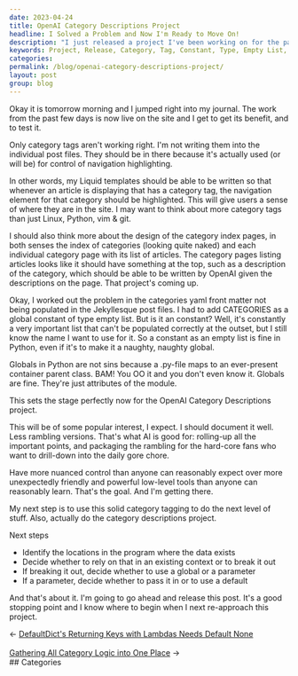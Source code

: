 ```yaml
---
date: 2023-04-24
title: OpenAI Category Descriptions Project
headline: I Solved a Problem and Now I'm Ready to Move On!
description: "I just released a project I've been working on for the past few days. After overcoming an issue with category tags, I'm now ready to move onto the next step: identifying data locations, deciding whether to rely on them in an existing context or break them out, and creating a parameter. Read my blog post to find out more!"
keywords: Project, Release, Category, Tag, Constant, Type, Empty List, Identifying, Location, Program, Data, Existing Context, Break, Parameter
categories: 
permalink: /blog/openai-category-descriptions-project/
layout: post
group: blog
---
```



Okay it is tomorrow morning and I jumped right into my journal. The work from
the past few days is now live on the site and I get to get its benefit, and to
test it. 

Only category tags aren't working right. I'm not writing them into the
individual post files. They should be in there because it's actually used (or
will be) for control of navigation highlighting.

In other words, my Liquid templates should be able to be written so that
whenever an article is displaying that has a category tag, the navigation
element for that category should be highlighted. This will give users a sense
of where they are in the site. I may want to think about more category tags
than just Linux, Python, vim & git. 

I should also think more about the design of the category index pages, in both
senses the index of categories (looking quite naked) and each individual
category page with its list of articles. The category pages listing articles
looks like it should have something at the top, such as a description of the
category, which should be able to be written by OpenAI given the descriptions
on the page. That project's coming up.

Okay, I worked out the problem in the categories yaml front matter not being
populated in the Jekyllesque post files. I had to add CATEGORIES as a global
constant of type empty list. But is it an constant? Well, it's constantly a
very important list that can't be populated correctly at the outset, but I
still know the name I want to use for it. So a constant as an empty list is
fine in Python, even if it's to make it a naughty, naughty global.

Globals in Python are not sins because a .py-file maps to an ever-present
container parent class. BAM! You OO it and you don't even know it. Globals are
fine. They're just attributes of the module.

This sets the stage perfectly now for the OpenAI Category Descriptions project.

This will be of some popular interest, I expect. I should document it well.
Less rambling versions. That's what AI is good for: rolling-up all the
important points, and packaging the rambling for the hard-core fans who want to
drill-down into the daily gore chore.

Have more nuanced control than anyone can reasonably expect over more
unexpectedly friendly and powerful low-level tools than anyone can reasonably
learn. That's the goal. And I'm getting there.

My next step is to use this solid category tagging to do the next level of
stuff. Also, actually do the category descriptions project.

Next steps

- Identify the locations in the program where the data exists
- Decide whether to rely on that in an existing context or to break it out
- If breaking it out, decide whether to use a global or a parameter
- If a parameter, decide whether to pass it in or to use a default

And that's about it. I'm going to go ahead and release this post. It's a good
stopping point and I know where to begin when I next re-approach this project.


<div class="arrow-links"><div class="post-nav-prev"><span class="arrow">&larr;&nbsp;</span><a href="/blog/defaultdict-s-returning-keys-with-lambdas-needs-default-none/">DefaultDict's Returning Keys with Lambdas Needs Default None</a></div> &nbsp; <div class="post-nav-next"><a href="/blog/gathering-all-category-logic-into-one-place/">Gathering All Category Logic into One Place</a><span class="arrow">&nbsp;&rarr;</span></div></div>
## Categories

<ul></ul>